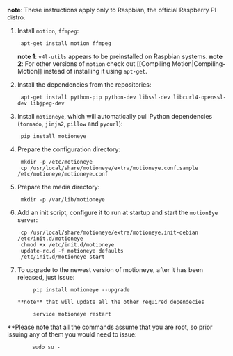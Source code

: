 **note**: These instructions apply only to Raspbian, the official Raspberry PI distro.

1. Install `motion`, `ffmpeg`:

        apt-get install motion ffmpeg

    **note 1**: `v4l-utils` appears to be preinstalled on Raspbian systems.
    **note 2**: For other versions of `motion` check out [[Compiling Motion|Compiling-Motion]] instead of installing it using `apt-get`.

2. Install the dependencies from the repositories:

        apt-get install python-pip python-dev libssl-dev libcurl4-openssl-dev libjpeg-dev

3. Install `motioneye`, which will automatically pull Python dependencies (`tornado`, `jinja2`, `pillow` and `pycurl`):

        pip install motioneye

4. Prepare the configuration directory:

        mkdir -p /etc/motioneye
        cp /usr/local/share/motioneye/extra/motioneye.conf.sample /etc/motioneye/motioneye.conf

5. Prepare the media directory:

        mkdir -p /var/lib/motioneye

6. Add an init script, configure it to run at startup and start the `motionEye` server:

        cp /usr/local/share/motioneye/extra/motioneye.init-debian /etc/init.d/motioneye
        chmod +x /etc/init.d/motioneye
        update-rc.d -f motioneye defaults
        /etc/init.d/motioneye start
 
7. To upgrade to the newest version of motioneye, after it has been released, just issue:

            pip install motioneye --upgrade

       **note** that will update all the other required dependecies

            service motioneye restart

**Please note that all the commands assume that you are root, so prior issuing any of them you would need to issue:

            sudo su -